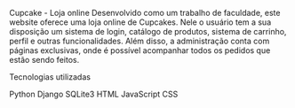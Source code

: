 Cupcake - Loja online
Desenvolvido como um trabalho de faculdade, este website oferece uma loja online de Cupcakes. Nele o usuário tem a sua disposição um sistema de login, catálogo de produtos, sistema de carrinho, perfil e outras funcionalidades. Além disso, a administração conta com páginas exclusivas, onde é possível acompanhar todos os pedidos que estão sendo feitos.

Tecnologias utilizadas

Python
Django
SQLite3
HTML
JavaScript
CSS
